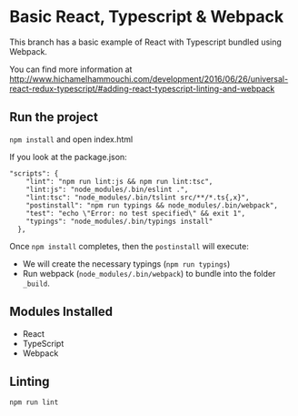 # Basic React, Typescript & Webpack


This branch has a basic example of React with Typescript bundled using Webpack.

You can find more information at http://www.hichamelhammouchi.com/development/2016/06/26/universal-react-redux-typescript/#adding-react-typescript-linting-and-webpack

## Run the project

`npm install` and open index.html

If you look at the package.json:

```
"scripts": {
    "lint": "npm run lint:js && npm run lint:tsc",
    "lint:js": "node_modules/.bin/eslint .",
    "lint:tsc": "node_modules/.bin/tslint src/**/*.ts{,x}",
    "postinstall": "npm run typings && node_modules/.bin/webpack",
    "test": "echo \"Error: no test specified\" && exit 1",
    "typings": "node_modules/.bin/typings install"
  },
```

Once `npm install` completes, then the `postinstall` will execute:

- We will create the necessary typings (`npm run typings`)
- Run webpack (`node_modules/.bin/webpack`) to bundle into the folder `_build`.

## Modules Installed

- React
- TypeScript
- Webpack

## Linting

`npm run lint`


